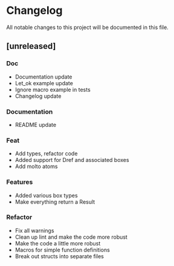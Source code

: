 # Changelog

All notable changes to this project will be documented in this file.

## [unreleased]

### Doc

- Documentation update
- Let_ok example update
- Ignore macro example in tests
- Changelog update

### Documentation

- README update

### Feat

- Add types, refactor code
- Added support for Dref and associated boxes
- Add molto atoms

### Features

- Added various box types
- Make everything return a Result

### Refactor

- Fix all warnings
- Clean up lint and make the code more robust
- Make the code a little more robust
- Macros for simple function definitions
- Break out structs into separate files

<!-- generated by git-cliff -->
